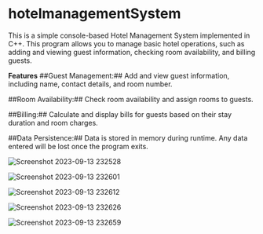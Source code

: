 # hotelmanagementSystem

This is a simple console-based Hotel Management System implemented in C++. This program allows you to manage basic hotel operations, such as adding and viewing guest information, checking room availability, and billing guests.



**Features**
##Guest Management:## Add and view guest information, including name, contact details, and room number.

##Room Availability:## Check room availability and assign rooms to guests.

##Billing:## Calculate and display bills for guests based on their stay duration and room charges.

##Data Persistence:## Data is stored in memory during runtime. Any data entered will be lost once the program exits.


![Screenshot 2023-09-13 232528](https://github.com/Manjeetrawat28/hotelmanagementSystem/assets/88391007/0b959b76-f6d8-4783-af28-af6cdcb2f308)

![Screenshot 2023-09-13 232601](https://github.com/Manjeetrawat28/hotelmanagementSystem/assets/88391007/183dd025-afaf-425d-b802-1cb2226970f6)

![Screenshot 2023-09-13 232612](https://github.com/Manjeetrawat28/hotelmanagementSystem/assets/88391007/9a8d00b2-dbb6-4660-a731-86e69f61c944)

![Screenshot 2023-09-13 232626](https://github.com/Manjeetrawat28/hotelmanagementSystem/assets/88391007/1f749d3f-8f11-458a-bc11-1f19a7ba96a9)

![Screenshot 2023-09-13 232659](https://github.com/Manjeetrawat28/hotelmanagementSystem/assets/88391007/2cf556b7-3899-4601-93b0-667457230fa9)



